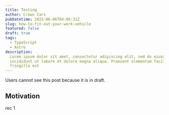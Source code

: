 ```yaml
---
title: Testing
author: Crown Cars
pubDatetime: 2022-06-06T04:06:31Z
slug: how-to-fit-out-your-work-vehicle
featured: false
draft: true
tags:
  - TypeScript
  - Astro
description:
  Lorem ipsum dolor sit amet, consectetur adipiscing elit, sed do eiusmod tempor
  incididunt ut labore et dolore magna aliqua. Praesent elementum facilisis leo vel
  fringilla est
---
```


Users cannot see this post because it is in draft.

## Motivation

rec 1
